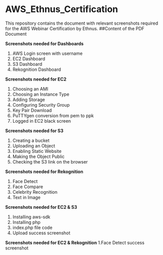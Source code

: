 # AWS_Ethnus_Certification
This repository contains the document with relevant screenshots required for the AWS Webinar Certification by Ethnus.
##Content of the PDF Document 

**Screenshots needed for Dashboards**
1. AWS Login screen with username
2. EC2 Dashboard
3. S3 Dashboard
4. Rekognition Dashboard

**Screenshots needed for EC2**
1. Choosing an AMI
2. Choosing an Instance Type
3. Adding Storage
4. Configuring Security Group
5. Key Pair Download
6. PuTTYgen conversion from pem to ppk
7. Logged in EC2 black screen


**Screenshots needed for S3**
1. Creating a bucket
2. Uploading an Object
3. Enabling Static Website
4. Making the Object Public
5. Checking the S3 link on the browser

**Screenshots needed for Rekognition**
1. Face Detect
2. Face Compare
3. Celebrity Recognition
4. Text in Image

**Screenshots needed for EC2 & S3**
1. Installing aws-sdk
2. Installing php
3. index.php file code
4. Upload success screenshot

**Screenshots needed for EC2 & Rekognition**
1.Face Detect success screenshot
